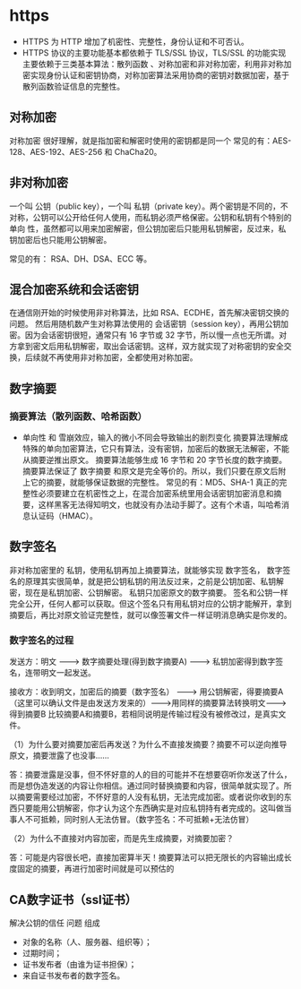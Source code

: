 # https
- HTTPS 为 HTTP 增加了机密性、完整性，身份认证和不可否认。
- HTTPS 协议的主要功能基本都依赖于 TLS/SSL 协议，TLS/SSL 的功能实现主要依赖于三类基本算法：散列函数 、对称加密和非对称加密，利用非对称加密实现身份认证和密钥协商，对称加密算法采用协商的密钥对数据加密，基于散列函数验证信息的完整性。


## 对称加密
对称加密 很好理解，就是指加密和解密时使用的密钥都是同一个
常见的有：AES-128、AES-192、AES-256 和 ChaCha20。

## 非对称加密
一个叫 公钥（public key），一个叫 私钥（private key）。两个密钥是不同的，不对称，公钥可以公开给任何人使用，而私钥必须严格保密。公钥和私钥有个特别的 单向 性，虽然都可以用来加密解密，但公钥加密后只能用私钥解密，反过来，私钥加密后也只能用公钥解密。

常见的有： RSA、DH、DSA、ECC 等。

## 混合加密系统和会话密钥
在通信刚开始的时候使用非对称算法，比如 RSA、ECDHE，首先解决密钥交换的问题。
然后用随机数产生对称算法使用的 会话密钥（session key），再用公钥加密。因为会话密钥很短，通常只有 16 字节或 32 字节，所以慢一点也无所谓。对方拿到密文后用私钥解密，取出会话密钥。这样，双方就实现了对称密钥的安全交换，后续就不再使用非对称加密，全都使用对称加密。

## 数字摘要
### 摘要算法（散列函数、哈希函数）
- 单向性 和 雪崩效应，输入的微小不同会导致输出的剧烈变化
摘要算法理解成特殊的单向加密算法，它只有算法，没有密钥，加密后的数据无法解密，不能从摘要逆推出原文。
摘要算法能够生成 16 字节和 20 字节长度的数字摘要。
摘要算法保证了 数字摘要 和原文是完全等价的。所以，我们只要在原文后附上它的摘要，就能够保证数据的完整性。
常见的有：MD5、SHA-1
真正的完整性必须要建立在机密性之上，在混合加密系统里用会话密钥加密消息和摘要，这样黑客无法得知明文，也就没有办法动手脚了。这有个术语，叫哈希消息认证码（HMAC）。

## 数字签名
非对称加密里的 私钥，使用私钥再加上摘要算法，就能够实现 数字签名，
数字签名的原理其实很简单，就是把公钥私钥的用法反过来，之前是公钥加密、私钥解密，现在是私钥加密、公钥解密。
私钥只加密原文的数字摘要。
签名和公钥一样完全公开，任何人都可以获取。但这个签名只有用私钥对应的公钥才能解开，拿到摘要后，再比对原文验证完整性，就可以像签署文件一样证明消息确实是你发的。

### 数字签名的过程
发送方：明文 ---> 数字摘要处理(得到数字摘要A) ---> 私钥加密得到数字签名，连带明文一起发送。

接收方：收到明文，加密后的摘要（数字签名） ---> 用公钥解密，得要摘要A （这里可以确认文件是由发送方发来的）--->用同样的摘要算法转换明文--->得到摘要B
比较摘要A和摘要B，若相同说明是传输过程没有被修改过，是真实文件。

（1）为什么要对摘要加密后再发送？为什么不直接发摘要？摘要不可以逆向推导原文，摘要泄露了也没事……

答：摘要泄露是没事，但不怀好意的人的目的可能并不在想要窃听你发送了什么，而是想伪造发送的内容让你相信。通过同时替换摘要和内容，很简单就实现了。所以摘要需要经过加密，不怀好意的人没有私钥，无法完成加密。或者说你收到的东西只要能用公钥解密，你才认为这个东西确实是对应私钥持有者完成的。这叫做当事人不可抵赖，同时别人无法仿冒。（数字签名：不可抵赖+无法仿冒）

（2）为什么不直接对内容加密，而是先生成摘要，对摘要加密？

答：可能是内容很长吧，直接加密算半天！摘要算法可以把无限长的内容输出成长度固定的摘要，再进行加密时间就是可以预估的

## CA数字证书（ssl证书）
解决公钥的信任 问题
组成
- 对象的名称（人、服务器、组织等）；
- 过期时间；
- 证书发布者（由谁为证书担保）；
- 来自证书发布者的数字签名。
